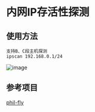 # 内网IP存活性探测

## 使用方法
```
支持B、C段主机探测
ipscan 192.168.0.1/24
```


![image](https://user-images.githubusercontent.com/72059221/176630606-d9137aa9-e3ce-448d-92f8-f0626ccd2ca2.png)


## 参考项目

[phil-fly](https://github.com/phil-fly/go-ipscan)
